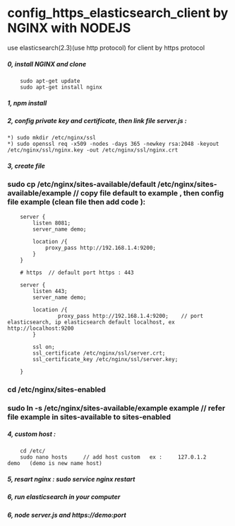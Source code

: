 # config_https_elasticsearch_client by NGINX with NODEJS

use elasticsearch(2.3)(use http protocol) for client by https protocol
#####	0, install NGINX and clone 
		sudo apt-get update
		sudo apt-get install nginx

#####   1, npm install

#####	2, config private key and certificate, then link file server.js : 
	*) sudo mkdir /etc/nginx/ssl
	*) sudo openssl req -x509 -nodes -days 365 -newkey rsa:2048 -keyout /etc/nginx/ssl/nginx.key -out /etc/nginx/ssl/nginx.crt

#####	3, create file 

###	sudo cp /etc/nginx/sites-available/default /etc/nginx/sites-available/example 			// copy file default to example , then config file example (clean file then add code ):
	
		server {
			listen 8081;
			server_name demo;	
	
			location /{
				proxy_pass http://192.168.1.4:9200;
			}
		}

		# https  // default port https : 443

		server {
			listen 443;
			server_name demo;
	
			location /{
		        	proxy_pass http://192.168.1.4:9200;    // port elasticsearch, ip elasticsearch default localhost, ex  http://localhost:9200
			}

			ssl on;
			ssl_certificate /etc/nginx/ssl/server.crt;
			ssl_certificate_key /etc/nginx/ssl/server.key;

		}
	
###	cd /etc/nginx/sites-enabled  
###	sudo ln -s /etc/nginx/sites-available/example example   	// refer file example in sites-available to sites-enabled 

#####	4, custom host : 
		cd /etc/
		sudo nano hosts 	// add host custom   ex :     127.0.1.2    demo   (demo is new name host)

#####	5, resart nginx :  sudo service nginx restart
#####	6, run elasticsearch in your computer
#####	6, node server.js  and https://demo:port
